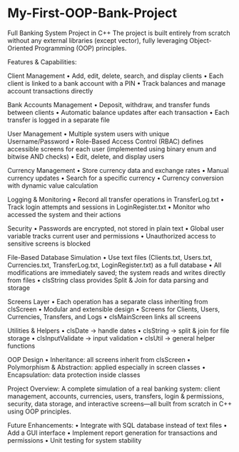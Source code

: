 # My-First-OOP-Bank-Project
Full Banking System Project in C++
The project is built entirely from scratch without any external libraries (except vector), fully leveraging Object-Oriented Programming (OOP) principles.


Features & Capabilities:

Client Management
 • Add, edit, delete, search, and display clients
 • Each client is linked to a bank account with a PIN
 • Track balances and manage account transactions directly

Bank Accounts Management
 • Deposit, withdraw, and transfer funds between clients
 • Automatic balance updates after each transaction
 • Each transfer is logged in a separate file

User Management
 • Multiple system users with unique Username/Password
 • Role-Based Access Control (RBAC) defines accessible screens for each user (implemented using binary enum and bitwise AND checks)
 • Edit, delete, and display users

Currency Management
 • Store currency data and exchange rates
 • Manual currency updates
 • Search for a specific currency
 • Currency conversion with dynamic value calculation

Logging & Monitoring
 • Record all transfer operations in TransferLog.txt
 • Track login attempts and sessions in LoginRegister.txt
 • Monitor who accessed the system and their actions

Security
 • Passwords are encrypted, not stored in plain text
 • Global user variable tracks current user and permissions
 • Unauthorized access to sensitive screens is blocked

File-Based Database Simulation
 • Use text files (Clients.txt, Users.txt, Currencies.txt, TransferLog.txt, LoginRegister.txt) as a full database
 • All modifications are immediately saved; the system reads and writes directly from files
 • clsString class provides Split & Join for data parsing and storage

Screens Layer
 • Each operation has a separate class inheriting from clsScreen
 • Modular and extensible design
 • Screens for Clients, Users, Currencies, Transfers, and Logs
 • clsMainScreen links all screens

Utilities & Helpers
 • clsDate → handle dates
 • clsString → split & join for file storage
 • clsInputValidate → input validation
 • clsUtil → general helper functions

OOP Design
 • Inheritance: all screens inherit from clsScreen
 • Polymorphism & Abstraction: applied especially in screen classes
 • Encapsulation: data protection inside classes

Project Overview:
A complete simulation of a real banking system: client management, accounts, currencies, users, transfers, login & permissions, security, data storage, and interactive screens—all built from scratch in C++ using OOP principles.

Future Enhancements:
 • Integrate with SQL database instead of text files
 • Add a GUI interface
 • Implement report generation for transactions and permissions
 • Unit testing for system stability
